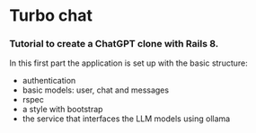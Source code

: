 # Turbo chat

### Tutorial to create a ChatGPT clone with Rails 8.

In this first part the application is set up with the basic structure: 

- authentication
- basic models: user, chat and messages
- rspec
- a style with bootstrap
- the service that interfaces the LLM models using ollama